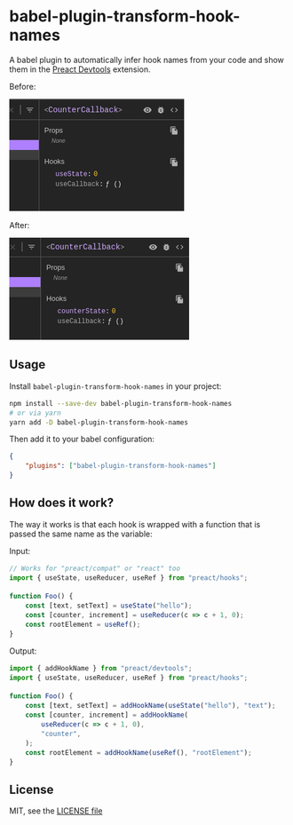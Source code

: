 # babel-plugin-transform-hook-names

A babel plugin to automatically infer hook names from your code and show them in the [Preact Devtools](https://preactjs.github.io/preact-devtools/) extension.

Before:

![Screenshot of Preact devtools without this plugin](./screenshot-before.png)

After:

![Screenshot of Preact devtools with this plugin](./screenshot-after.png)

## Usage

Install `babel-plugin-transform-hook-names` in your project:

```bash
npm install --save-dev babel-plugin-transform-hook-names
# or via yarn
yarn add -D babel-plugin-transform-hook-names
```

Then add it to your babel configuration:

```json
{
	"plugins": ["babel-plugin-transform-hook-names"]
}
```

## How does it work?

The way it works is that each hook is wrapped with a function that is passed the same name as the variable:

Input:

```js
// Works for "preact/compat" or "react" too
import { useState, useReducer, useRef } from "preact/hooks";

function Foo() {
	const [text, setText] = useState("hello");
	const [counter, increment] = useReducer(c => c + 1, 0);
	const rootElement = useRef();
}
```

Output:

```js
import { addHookName } from "preact/devtools";
import { useState, useReducer, useRef } from "preact/hooks";

function Foo() {
	const [text, setText] = addHookName(useState("hello"), "text");
	const [counter, increment] = addHookName(
		useReducer(c => c + 1, 0),
		"counter",
	);
	const rootElement = addHookName(useRef(), "rootElement");
}
```

## License

MIT, see the [LICENSE file](./LICENSE)
